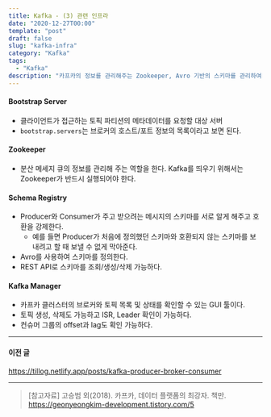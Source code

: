 ```yaml
---
title: Kafka - (3) 관련 인프라
date: "2020-12-27T00:00"
template: "post"
draft: false
slug: "kafka-infra"
category: "Kafka"
tags:
  - "Kafka"
description: "카프카의 정보를 관리해주는 Zookeeper, Avro 기반의 스키마를 관리하여 스키마를 강제해주는 Schema Registry 등이 대표적으로 카프카와 관련된 인프라이다."
---
```


#### Bootstrap Server
- 클라이언트가 접근하는 토픽 파티션의 메타데이터를 요청할 대상 서버
- `bootstrap.servers`는 브로커의 호스트/포트 정보의 목록이라고 보면 된다.

#### Zookeeper
-  분산 메세지 큐의 정보를 관리해 주는 역할을 한다. Kafka를 띄우기 위해서는 Zookeeper가 반드시 실행되어야 한다.

#### Schema Registry
- Producer와 Consumer가 주고 받으려는 메시지의 스키마를 서로 알게 해주고 호환을 강제한다.
  * 예를 들면 Producer가 처음에 정의했던 스키마와 호환되지 않는 스키마를 보내려고 할 때 보낼 수 없게 막아준다.
- Avro를 사용하여 스키마를 정의한다.
- REST API로 스키마를 조회/생성/삭제 가능하다.

#### Kafka Manager
- 카프카 클러스터의 브로커와 토픽 목록 및 상태를 확인할 수 있는 GUI 툴이다.
- 토픽 생성, 삭제도 가능하고 ISR, Leader 확인이 가능하다.
- 컨슈머 그룹의 offset과 lag도 확인 가능하다.

---

#### 이전 글
https://tillog.netlify.app/posts/kafka-producer-broker-consumer

---

> [참고자료]
> 고승범 외(2018). 카프카, 데이터 플랫폼의 최강자. 책만.  
> https://geonyeongkim-development.tistory.com/5